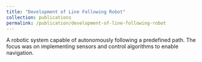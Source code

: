 ```yaml
---
title: "Development of Line Following Robot"
collection: publications
permalink: /publication/development-of-line-following-robot
---
```


A robotic system capable of autonomously following a predefined path. The focus was on implementing sensors
and control algorithms to enable navigation.
